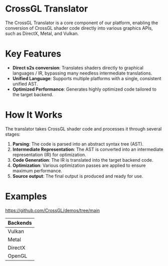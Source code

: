 CrossGL Translator
==================

The CrossGL Translator is a core component of our platform, enabling the conversion of CrossGL shader code directly into various graphics APIs, such as DirectX, Metal, and Vulkan.

# Key Features

- **Direct s2s conversion**: Translates shaders directly to graphical languages / IR, bypassing many needless intermediate translations.
- **Unified Language**: Supports multiple platforms with a single, consistent unified AST.
- **Optimized Performance**: Generates highly optimized code tailored to the target backend.

# How It Works

The translator takes CrossGL shader code and processes it through several stages:

1. **Parsing**: The code is parsed into an abstract syntax tree (AST).
2. **Intermediate Representation**: The AST is converted into an intermediate representation (IR) for optimization.
3. **Code Generation**: The IR is translated into the target backend code.
4. **Optimization**: Various optimization passes are applied to ensure maximum performance.
5. **Source output**: The final output is produced and ready for use.

# Examples 
https://github.com/CrossGL/demos/tree/main

 |Backends                           |
| ----------------------------------- |
| Vulkan                           |
 | Metal |
| DirectX                  |
| OpenGL                          |

